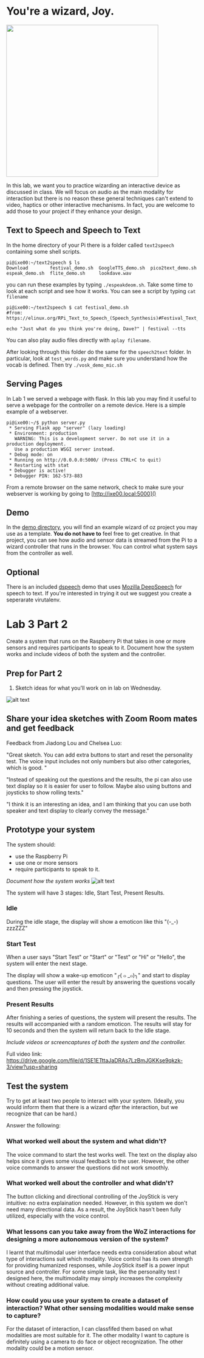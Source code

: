 # You're a wizard, Joy.

<img src="https://pbs.twimg.com/media/Cen7qkHWIAAdKsB.jpg" height="400">

In this lab, we want you to practice wizarding an interactive device as discussed in class. We will focus on audio as the main modality for interaction but there is no reason these general techniques can't extend to video, haptics or other interactive mechanisms. In fact, you are welcome to add those to your project if they enhance your design.


## Text to Speech and Speech to Text

In the home directory of your Pi there is a folder called `text2speech` containing some shell scripts.

```
pi@ixe00:~/text2speech $ ls
Download        festival_demo.sh  GoogleTTS_demo.sh  pico2text_demo.sh
espeak_demo.sh  flite_demo.sh     lookdave.wav

```

you can run these examples by typing 
`./espeakdeom.sh`. Take some time to look at each script and see how it works. You can see a script by typing `cat filename`

```
pi@ixe00:~/text2speech $ cat festival_demo.sh 
#from: https://elinux.org/RPi_Text_to_Speech_(Speech_Synthesis)#Festival_Text_to_Speech

echo "Just what do you think you're doing, Dave?" | festival --tts

```

You can also play audio files directly with `aplay filename`.

After looking through this folder do the same for the `speech2text` folder. In particular, look at `test_words.py` and make sure you understand how the vocab is defined. Then try `./vosk_demo_mic.sh`

## Serving Pages

In Lab 1 we served a webpage with flask. In this lab you may find it useful to serve a webpage for the controller on a remote device. Here is a simple example of a webserver.

```
pi@ixe00:~/$ python server.py
 * Serving Flask app "server" (lazy loading)
 * Environment: production
   WARNING: This is a development server. Do not use it in a production deployment.
   Use a production WSGI server instead.
 * Debug mode: on
 * Running on http://0.0.0.0:5000/ (Press CTRL+C to quit)
 * Restarting with stat
 * Debugger is active!
 * Debugger PIN: 162-573-883
```
From a remote browser on the same network, check to make sure your webserver is working by going to [http://ixe00.local:5000]()


## Demo

In the [demo directory](./demo), you will find an example wizard of oz project you may use as a template. **You do not have to** feel free to get creative. In that project, you can see how audio and sensor data is streamed from the Pi to a wizard controller that runs in the browser. You can control what system says from the controller as well.

## Optional

There is an included [dspeech](.dspeech) demo that uses [Mozilla DeepSpeech](https://github.com/mozilla/DeepSpeech) for speech to text. If you're interested in trying it out we suggest you create a seperarate virutalenv. 



# Lab 3 Part 2

Create a system that runs on the Raspberry Pi that takes in one or more sensors and requires participants to speak to it. Document how the system works and include videos of both the system and the controller.

## Prep for Part 2

1. Sketch ideas for what you'll work on in lab on Wednesday.

![alt text](https://github.com/iamyuchy/Interactive-Lab-Hub/blob/Spring2021/Lab%203/test.jpg)

## Share your idea sketches with Zoom Room mates and get feedback

Feedback from Jiadong Lou and Chelsea Luo: 


"Great sketch. You can add extra buttons to start and reset the personality test. The voice input includes not only numbers but also other categories, which is good. "


"Instead of speaking out the questions and the results, the pi can also use text display so it is easier for user to follow. Maybe also using buttons and joysticks to show rolling texts."


"I think it is an interesting an idea, and I am thinking that you can use both speaker and text display to clearly convey the message."


## Prototype your system

The system should:
* use the Raspberry Pi 
* use one or more sensors
* require participants to speak to it. 

*Document how the system works*
![alt text](https://github.com/iamyuchy/Interactive-Lab-Hub/blob/Spring2021/Lab%203/system.JPG)


The system will have 3 stages: Idle, Start Test, Present Results.

### Idle
During the idle stage, the display will show a emoticon like this "(-_-) zzzZZZ"

### Start Test
When a user says "Start Test" or "Start" or "Test" or "Hi" or "Hello", the system will enter the next stage.

The display will show a wake-up emoticon "╭( ๐ _๐)╮" and start to display questions. The user will enter the result by answering the questions vocally and then pressing the joystick.

### Present Results
After finishing a series of questions, the system will present the results. The results will accompanied with a random emoticon. The results will stay for 10 seconds and then the system will return back to the Idle stage.

*Include videos or screencaptures of both the system and the controller.*

Full video link:
https://drive.google.com/file/d/1SE1ETttaJaDRAs7LzBmJGKKse9qkzk-3/view?usp=sharing

## Test the system
Try to get at least two people to interact with your system. (Ideally, you would inform them that there is a wizard _after_ the interaction, but we recognize that can be hard.)

Answer the following:

### What worked well about the system and what didn't?
The voice command to start the test works well. The text on the display also helps since it gives some visual feedback to the user.
However, the other voice commands to answer the questions did not work smoothly.

### What worked well about the controller and what didn't?
The button clicking and directional controlling of the JoyStick is very intuitive: no extra explaination needed. However, in this system we don't need many directional data. As a result, the JoyStick hasn't been fully utilized, especially with the voice control.

### What lessons can you take away from the WoZ interactions for designing a more autonomous version of the system?
I learnt that multimodal user interface needs extra consideration about what type of interactions suit which modality. Voice control has its own strength for providing humanized responses, while JoyStick itself is a power input source and controller. For some simple task, like the personality test I designed here, the multimodality may simply increases the complexity without creating additional value.


### How could you use your system to create a dataset of interaction? What other sensing modalities would make sense to capture?
For the dataset of interaction, I can classfifed them based on what modalities are most suitable for it. The other modality I want to capture is definitely using a camera to do face or object recognization. The other modality could be a motion sensor.

